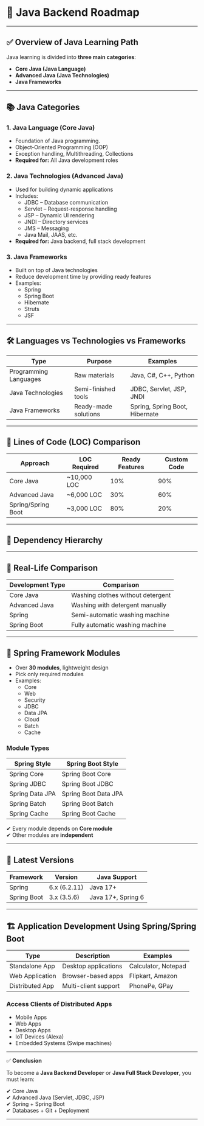 # 📘 Java Backend Roadmap

---

## ✅ Overview of Java Learning Path

Java learning is divided into **three main categories**:

- **Core Java (Java Language)**
- **Advanced Java (Java Technologies)**
- **Java Frameworks**

---

## 📚 Java Categories

### 1. **Java Language (Core Java)**
- Foundation of Java programming.
- Object-Oriented Programming (OOP)
- Exception handling, Multithreading, Collections
- **Required for:** All Java development roles

### 2. **Java Technologies (Advanced Java)**
- Used for building dynamic applications
- Includes:
  - JDBC – Database communication
  - Servlet – Request-response handling
  - JSP – Dynamic UI rendering
  - JNDI – Directory services
  - JMS – Messaging
  - Java Mail, JAAS, etc.
- **Required for:** Java backend, full stack development

### 3. **Java Frameworks**
- Built on top of Java technologies
- Reduce development time by providing ready features
- Examples:
  - Spring
  - Spring Boot
  - Hibernate
  - Struts
  - JSF

---

## 🛠️ Languages vs Technologies vs Frameworks

| Type | Purpose | Examples |
|------|----------|----------|
| Programming Languages | Raw materials | Java, C#, C++, Python |
| Java Technologies | Semi-finished tools | JDBC, Servlet, JSP, JNDI |
| Java Frameworks | Ready-made solutions | Spring, Spring Boot, Hibernate |

---

## 🧮 Lines of Code (LOC) Comparison

| Approach | LOC Required | Ready Features | Custom Code |
|----------|--------------|----------------|-------------|
| Core Java | ~10,000 LOC | 10% | 90% |
| Advanced Java | ~6,000 LOC | 30% | 60% |
| Spring/Spring Boot | ~3,000 LOC | 80% | 20% |

---

## 🔗 Dependency Hierarchy


---

## 🧼 Real-Life Comparison

| Development Type | Comparison |
|------------------|------------|
| Core Java | Washing clothes without detergent |
| Advanced Java | Washing with detergent manually |
| Spring | Semi-automatic washing machine |
| Spring Boot | Fully automatic washing machine |

---

## 🧩 Spring Framework Modules

- Over **30 modules**, lightweight design
- Pick only required modules
- Examples:
  - Core
  - Web
  - Security
  - JDBC
  - Data JPA
  - Cloud
  - Batch
  - Cache

### Module Types

| Spring Style | Spring Boot Style |
|---------------|------------------|
| Spring Core | Spring Boot Core |
| Spring JDBC | Spring Boot JDBC |
| Spring Data JPA | Spring Boot Data JPA |
| Spring Batch | Spring Boot Batch |
| Spring Cache | Spring Boot Cache |

✔ Every module depends on **Core module**  
✔ Other modules are **independent**

---

## 🔧 Latest Versions

| Framework | Version | Java Support |
|-----------|---------|--------------|
| Spring | 6.x (6.2.11) | Java 17+ |
| Spring Boot | 3.x (3.5.6) | Java 17+, Spring 6 |

---

## 🏗️ Application Development Using Spring/Spring Boot

| Type | Description | Examples |
|------|-------------|----------|
| Standalone App | Desktop applications | Calculator, Notepad |
| Web Application | Browser-based apps | Flipkart, Amazon |
| Distributed App | Multi-client support | PhonePe, GPay |

### Access Clients of Distributed Apps
- Mobile Apps
- Web Apps
- Desktop Apps
- IoT Devices (Alexa)
- Embedded Systems (Swipe machines)

---

✅ **Conclusion**

To become a **Java Backend Developer** or **Java Full Stack Developer**, you must learn:

✔ Core Java  
✔ Advanced Java (Servlet, JDBC, JSP)  
✔ Spring + Spring Boot  
✔ Databases + Git + Deployment  

---


